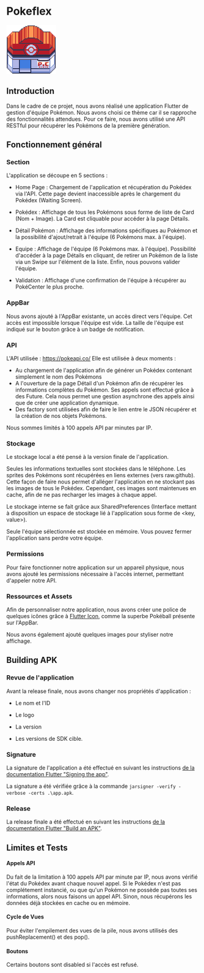 # Pokeflex 

![PokéCenter](/images/market_center.png)

## Introduction

Dans le cadre de ce projet, nous avons réalisé une application Flutter de gestion d'équipe Pokémon. 
Nous avons choisi ce thème car il se rapproche des fonctionnalités attendues. 
Pour ce faire, nous avons utilisé une API RESTful pour récupérer les Pokémons de la première génération. 



## Fonctionnement général

### Section

L'application se découpe en 5 sections : 

- Home Page : Chargement de l'application et récupération du Pokédex via l'API. Cette page devient inaccessible après le chargement du Pokédex (Waiting Screen). 

- Pokédex : Affichage de tous les Pokémons sous forme de liste de Card (Nom + Image). La Card est cliquable pour accéder à la page Détails. 

- Détail Pokémon : Affichage des informations spécifiques au Pokémon et la possibilité d'ajout/retrait à l'équipe (6 Pokémons max. à l'équipe). 

- Equipe : Affichage de l'équipe (6 Pokémons max. à l'équipe). Possibilité d'accéder à la page Détails en cliquant, de retirer un Pokémon de la liste via un Swipe sur l'élément de la liste. Enfin, nous pouvons valider l'équipe. 

- Validation : Affichage d'une confirmation de l'équipe à récupérer au PokéCenter le plus proche. 

  

### AppBar

Nous avons ajouté à l'AppBar existante, un accès direct vers l'équipe. Cet accès est impossible lorsque l'équipe est vide. 
La taille de l'équipe est indiqué sur le bouton grâce à un badge de notification. 



### API 

L'API utilisée : https://pokeapi.co/
Elle est utilisée à deux moments : 

- Au chargement de l'application afin de générer un Pokédex contenant simplement le nom des Pokémons 
- A l'ouverture de la page Détail d'un Pokémon afin de récupérer les informations complètes du Pokémon. 
  Ses appels sont effectué grâce à des Future. Cela nous permet une gestion asynchrone des appels ainsi que de créer une application dynamique. 
- Des factory sont utilisées afin de faire le lien entre le JSON récupérer et la création de nos objets Pokémons. 

Nous sommes limités à 100 appels API par minutes par IP. 

### Stockage 

Le stockage local a été pensé à la version finale de l'application. 

Seules les informations textuelles sont stockées dans le téléphone. Les sprites des Pokémons sont récupérées en liens externes (vers raw.github). 
Cette façon de faire nous permet d'alléger l'application en ne stockant pas les images de tous le Pokédex. 
Cependant, ces images sont maintenues en cache, afin de ne pas recharger les images à chaque appel. 

Le stockage interne se fait grâce aux SharedPreferences (Interface mettant à disposition un espace de stockage lié à l'application sous forme de <key, value>). 

Seule l'équipe sélectionnée est stockée en mémoire. Vous pouvez fermer l'application sans perdre votre équipe. 

### Permissions 

Pour faire fonctionner notre application sur un appareil physique, nous avons ajouté les permissions nécessaire à l'accès internet, permettant d'appeler notre API. 

### Ressources et Assets

Afin de personnaliser notre application, nous avons créer une police de quelques icônes grâce à [Flutter Icon]( https://fluttericon.com/ ), comme la superbe Pokéball présente sur l'AppBar.

Nous avons également ajouté quelques images pour styliser notre affichage. 



## Building APK 

### Revue de l'application 

Avant la release finale, nous avons changer nos propriétés d'application : 

- Le nom et l'ID 

- Le logo

- La version 

- Les versions de SDK cible.

  

### Signature 

La signature de l'application a été effectué en suivant les instructions [de la documentation Flutter "Signing the app"](  https://flutter.dev/docs/deployment/android#signing-the-app  ).

La signature a été vérifiée grâce à la commande `jarsigner -verify -verbose -certs .\app.apk`.



### Release

La release finale a été effectué en suivant les instructions [de la documentation Flutter "Build an APK"]( https://flutter.dev/docs/deployment/android#build-an-apk).



## Limites et Tests

#### Appels API

Du fait de la limitation à 100 appels API par minute par IP, nous avons vérifié l'état du Pokédex avant chaque nouvel appel. Si le Pokédex n'est pas complétement instancié, ou que qu'un Pokémon ne possède pas toutes ses informations, alors nous faisons un appel API. Sinon, nous récupérons les données déjà stockées en cache ou en mémoire. 

#### Cycle de Vues

Pour éviter l'empilement des vues de la pile, nous avons utilisés des pushReplacement() et des pop(). 

#### Boutons 

Certains boutons sont disabled si l'accès est refusé. 
